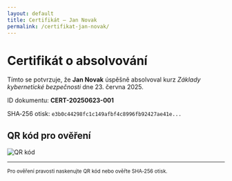```yaml
---
layout: default
title: Certifikát – Jan Novak
permalink: /certifikat-jan-novak/
---
```


# Certifikát o absolvování

Tímto se potvrzuje, že **Jan Novak** úspěšně absolvoval kurz *Základy kybernetické bezpečnosti* dne 23. června 2025.

ID dokumentu: **CERT-20250623-001**

SHA‑256 otisk: `e3b0c44298fc1c149afbf4c8996fb92427ae41e...`

## QR kód pro ověření

<img src="https://api.qrserver.com/v1/create-qr-code/?size=150x150&data={{ page.url | absolute_url }}" alt="QR kód">

---
<small>Pro ověření pravosti naskenujte QR kód nebo ověřte SHA‑256 otisk.</small>
